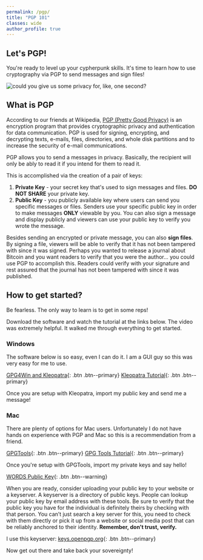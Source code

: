 ```yaml
---
permalink: /pgp/
title: "PGP 101"
classes: wide
author_profile: true
---
```


## Let's PGP!
You're ready to level up your cypherpunk skills. It's time to learn how to use cryptography via PGP to send messages and sign files!

![could you give us some privacy for, like, one second?](https://media0.giphy.com/media/3otPoyXM2G9VRgROnK/giphy.gif?cid=ecf05e477d673bb37b8a248e46d14c623ee60f3220b4d493&rid=giphy.gif)

## What is PGP

According to our friends at Wikipedia, [PGP (Pretty Good Privacy)](https://en.wikipedia.org/wiki/Pretty_Good_Privacy) is an encryption program that provides cryptographic privacy and authentication for data communication. PGP is used for signing, encrypting, and decrypting texts, e-mails, files, directories, and whole disk partitions and to increase the security of e-mail communications. 

PGP allows you to send a messages in privacy. Basically, the recipient will only be ably to read it if  you intend for them to read it.

This is accomplished via the creation of a pair of keys:

1. **Private Key** - your secret key that's used to sign messages and files. **DO NOT SHARE** your private key. 
2. **Public Key** - you publicly available key where users can send you specific messages or files. Senders use your specific public key in order to make messages **ONLY** viewable by you. You can also sign a message and display publicly and viewers can use your public key to verify you wrote the message.

Besides sending an encrypted or private message, you can also **sign files**. By signing a file, viewers will be able to verify that it has not been tampered with since it was signed. Perhaps you wanted to release a journal about Bitcoin and you want readers to verify that you were the author... you could use PGP to accomplish this. Readers could verify with your signature and rest assured that the journal has not been tampered with since it was published. 

## How to get started?
Be fearless. The only way to learn is to get in some reps!

Download the software and watch the tutorial at the links below. The video was extremely helpful. It walked me through everything to get started.

### Windows
The software below is so easy, even I can do it. I am a GUI guy so this was very easy for me to use. 

[GPG4Win and Kleopatra](https://www.gpg4win.org/index.html){: .btn .btn--primary}
[Kleopatra Tutorial](https://youtu.be/CEADq-B8KtI){: .btn .btn--primary}

Once you are setup with Kleopatra, import my public key and send me a message!

### Mac
There are plenty of options for Mac users. Unfortunately I do not have hands on experience with PGP and Mac so this is a recommendation from a friend. 

[GPGTools](https://gpgtools.org/){: .btn .btn--primary}
[GPG Tools Tutorial](https://www.youtube.com/watch?v=JK2q-kYCg1Y){: .btn .btn--primary}

Once you're setup with GPGTools, import my private keys and say hello!

[WORDS Public Key](https://raw.githubusercontent.com/bitcoinwords/bitcoinwords.github.io/master/assets/public-key/WORDS-public-key.txt){: .btn .btn--warning}

When you are ready, consider uploading your public key to your website or a keyserver. A keyserver is a directory of public keys. People can lookup your public key by email address with these tools. Be sure to verify that the public key you have for the individual is definitely theirs by checking with that person. You can’t just search a key server for this, you need to check with them directly or pick it up from a website or social media post that can be reliably anchored to their identity. **Remember, don't trust, verify.**

I use this keyserver:
[keys.openpgp.org](https://keys.openpgp.org/){: .btn .btn--primary}

Now get out there and take back your sovereignty!